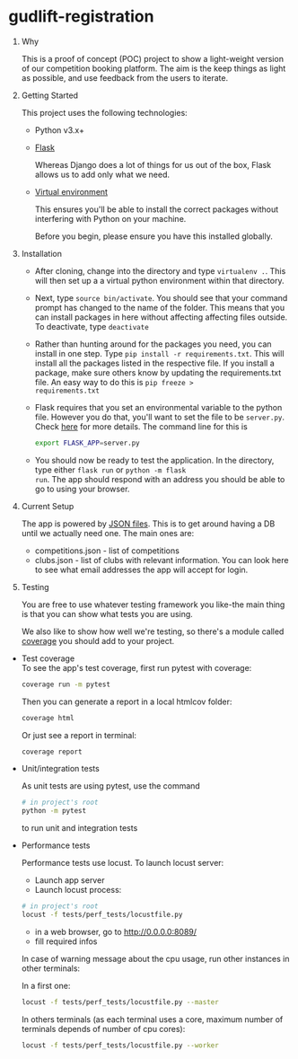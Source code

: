 # gudlift-registration

1. Why

    This is a proof of concept (POC) project to show a light-weight version of our competition booking platform. The aim is the keep things as light as possible, and use feedback from the users to iterate.

2. Getting Started

    This project uses the following technologies:

    * Python v3.x+

    * [Flask](https://flask.palletsprojects.com/en/1.1.x/)

        Whereas Django does a lot of things for us out of the box, Flask allows us to add only what we need. 
     

    * [Virtual environment](https://virtualenv.pypa.io/en/stable/installation.html)

        This ensures you'll be able to install the correct packages without interfering with Python on your machine.

        Before you begin, please ensure you have this installed globally. 


3. Installation

    - After cloning, change into the directory and type <code>virtualenv .</code>. This will then set up a a virtual python environment within that directory.

    - Next, type <code>source bin/activate</code>. You should see that your command prompt has changed to the name of the folder. This means that you can install packages in here without affecting affecting files outside. To deactivate, type <code>deactivate</code>

    - Rather than hunting around for the packages you need, you can install in one step. Type <code>pip install -r requirements.txt</code>. This will install all the packages listed in the respective file. If you install a package, make sure others know by updating the requirements.txt file. An easy way to do this is <code>pip freeze > requirements.txt</code>

    - Flask requires that you set an environmental variable to the python file. However you do that, you'll want to set the file to be <code>server.py</code>. Check [here](https://flask.palletsprojects.com/en/1.1.x/quickstart/#a-minimal-application) for more details. The command line for this is 
        ```bash
        export FLASK_APP=server.py
        ```

    - You should now be ready to test the application. In the directory, type either <code>flask run</code> or <code>python -m flask run</code>. The app should respond with an address you should be able to go to using your browser.

1. Current Setup

    The app is powered by [JSON files](https://www.tutorialspoint.com/json/json_quick_guide.htm). This is to get around having a DB until we actually need one. The main ones are:
     
    * competitions.json - list of competitions
    * clubs.json - list of clubs with relevant information. You can look here to see what email addresses the app will accept for login.

2. Testing

    You are free to use whatever testing framework you like-the main thing is that you can show what tests you are using.

    We also like to show how well we're testing, so there's a module called 
    [coverage](https://coverage.readthedocs.io/en/coverage-5.1/) you should add to your project.

- Test coverage  
  To see the app's test coverage, first run pytest with coverage:
  ```bash
  coverage run -m pytest
  ```
  Then you can generate a report in a local htmlcov folder:
  ```bash
  coverage html
  ```
  Or just see a report in terminal:
  ```bash
  coverage report
  ```

- Unit/integration tests

    As unit tests are using pytest, use the command
    ```bash
    # in project's root
    python -m pytest
    ```
    to run unit and integration tests

- Performance tests

    Performance tests use locust. To launch locust server:
  - Launch app server
  - Launch locust process:
  ```bash
  # in project's root
  locust -f tests/perf_tests/locustfile.py
  ```
  - in a web browser, go to http://0.0.0.0:8089/
  - fill required infos

   In case of warning message about the cpu usage, run other instances in other terminals:

   In a first one:
   ```bash
   locust -f tests/perf_tests/locustfile.py --master
   ```

   In others terminals (as each terminal uses a core, maximum number of terminals depends of number of cpu cores):
   ```bash
   locust -f tests/perf_tests/locustfile.py --worker
   ```
